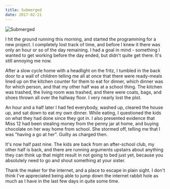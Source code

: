```yaml
---
title: Submerged
date: 2017-02-21
---
```


![Submerged](https://source.unsplash.com/4v9Kk01mEbY/1600x900)

I hit the ground running this morning, and started the programming for a new project. I completely lost track of time, and before I knew it there was only an hour or so of the day remaining. I had a goal in mind - something I wanted to get working before the day ended, but didn't quite get there. It's still annoying me now.

After a slow cycle home with a headlight on the fritz, I tumbled in the back door to a wall of children telling me all at once that there were ready-meals lined up on the kitchen counter for them to eat for dinner, which dinner was for which person, and that my other half was at a school thing. The kitchen was trashed, the living room was trashed, and there were coats, bags, and shoes thrown all over the hallway floor. I very nearly lost the plot.

An hour and a half later I had fed everybody, washed up, cleared the house up, and sat down to eat my own dinner. While eating, I questioned the kids on what they had done since they got in. I also presented evidence that Miss 12 had been stealing money from the penny jar at home, and buying chocolate on her way home from school. She stormed off, telling me that I was "having a go at her". Guilty as charged then.

It's now half past nine. The kids are back from an after-school club, my other half is back, and there are running arguments upstairs about anything they can think up that might result in not going to bed just yet, because you absolutely need to go and shout something at your sister.

Thank the maker for the internet, and a place to escape in plain sight. I don't think I've appreciated being able to jump down the internet rabbit hole as much as I have in the last few days in quite some time.